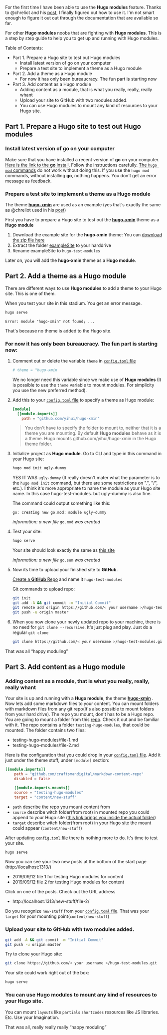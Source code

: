 For the first time I have been able to use the **Hugo modules** feature. Thanks to @chreliot and his [post](https://discourse.gohugo.io/t/how-to-add-a-theme-using-modules-for-beginners/20665), I finally figured out how to use it. I'm not smart enough to figure it out out through the documentation that are available so far.

For other **Hugo modules** noobs that are fighting with **Hugo modules**. This is a step by step guide to help you to get up and running with Hugo modules. 


Table of Contents:
* Part 1. Prepare a Hugo site to test out Hugo modules
  * Install latest version of go on your computer
  * Prepare a test site to implement a theme as a Hugo module
* Part 2. Add a theme as a Hugo module
  * For now it has only been bureaucracy. The fun part is starting now
* Part 3. Add content as a Hugo module
  * Adding content as a module, that is what you really, really, really whant
  * Upload your site to GitHub with two modules added.
  * You can use Hugo modules to mount any kind of resources to your Hugo site.



## Part 1. Prepare a Hugo site to test out Hugo modules
### Install latest version of **go** on your computer

Make sure that you have installed a recent version of **go** on your computer. [Here is the link to the **go** install](https://golang.org/dl/). Follow the instructions carefully. [The `hugo mod` commands](https://gohugo.io/commands/hugo_mod/) do not work without doing this. If you use the `hugo mod` commands, without installing **go**, nothing happens. You don't get an error message as feedback.

### Prepare a test site to implement a theme as a Hugo module

The theme **[hugo-xmin](http://github.com/yihui/hugo-xmin)** are used as an example (yes that`s exactly the same as @chreliot used in his [post](https://discourse.gohugo.io/t/how-to-add-a-theme-using-modules-for-beginners/20665))

First you have to prepare a Hugo site to test out the **[hugo-xmin](http://github.com/yihui/hugo-xmin)** theme as a **Hugo module**

1. Download the example site for the **hugo-xmin** theme:
You can [download the zip file here](https://github.com/yihui/hugo-xmin/archive/master.zip)
2. Extract the folder [exampleSite](https://github.com/yihui/hugo-xmin/tree/master/exampleSite) to your harddrive
3. Rename exampleSite to `hugo-test-modules`

Later on, you will add the **hugo-xmin** theme as a **Hugo module**.

## Part 2. Add a theme as a Hugo module

There are different ways to use **Hugo modules** to add a theme to your Hugo site. This is one of them.

When you test your site in this stadium. You get an error message.

```bash
hugo serve
```
`Error: module "hugo-xmin" not found; ...`

That's because no theme is added to the Hugo site.

### For now it has only been bureaucracy. The fun part is starting now:

1. Comment out or delete the variable `theme` in [`config.toml` file](https://github.com/craftsmandigital/hugo-test-modules/blob/master/config.toml)

   ```toml
   # theme = "hugo-xmin
   ```
   We no longer need this variable since we make use of **Hugo modules** (It is possible to use the `theme` variable to mount modules. For simplicity you use the new preferred method).

   

1. Add this to your [`config.toml` file](https://github.com/craftsmandigital/hugo-test-modules/blob/master/config.toml) to specify a theme as Hugo module:
   ```toml
   [module]
     [[module.imports]]
       path = "github.com/yihui/hugo-xmin"
   ```
   
   > You don't have to specify the folder to mount to, neither that it is a theme you are mounting. By default **Hugo modules** behave as it is a theme. Hugo mounts github.com/yihui/hugo-xmin in the Hugo theme folder.
   
1. Initialize project as **Hugo module**. Go to CLI and type in this command in your Hugo site:
   ```bash
   hugo mod init ugly-dummy
   ```
   YES IT WAS `ugly-dummy` (It really doesn't mater what the parameter is to the `hugo mod init` command, but there are some restrictions on ".", "/", etc.). I think it's more appropriate to name the module as your Hugo site name. In this case hugo-test-modules. but ugly-dummy is also fine.
   
   The command could output something like this:
   
   `go: creating new go.mod: module ugly-dummy`

   *information: a new file* `go.mod` *was created*
   
1. Test your site:
   ```bash
   hugo serve
   ```
   
   Your site should look exactly the same as [this site](https://xmin.yihui.name/)
   
   *information: a new file* `go.sum` *was created*

1. Now its time to upload your finished site to **GitHub**. 
   
   [Create a **GitHub** Repo](https://github.com/new) and name it `hugo-test-modules`
   
   Git commands to upload repo:

   ```bash
   git init
   git add -A && git commit -m "Initial Commit"
   git remote add origin https://github.com/< your username >/hugo-test-modules.git
   git push -u origin master
   ```
   
1. When you now clone your newly updated repo to your machine, there is no need for `git clone --recursive`. It's just plug and play. Just do a regular `git clone`
   ```bash
   git clone https://github.com/< your username >/hugo-test-modules.git
   ```


That was all “happy moduling”

## Part 3. Add content as a Hugo module
### Adding content as a module, that is what you really, really, really whant

Your site is up and running with a **Hugo module**, the theme **[hugo-xmin](http://github.com/yihui/hugo-xmin)** . Now lets add some markdown files to your content. You can mount folders with markdown files from any git repo(It's also possible to mount folders from your hard drive). The repo you mount, don't has to be a Hugo repo. You are going to mount a folder from this [repo](https://github.com/craftsmandigital/markdown-content-repo). Check it out and be familiar with it. The repo contains a folder `testing-hugo-modules`, that could be mounted. The folder contains two files:

* testing-hugo-modules/file-1.md
* testing-hugo-modules/file-2.md

Here is the configuration that you could drop in your [`config.toml` file](https://github.com/craftsmandigital/hugo-test-modules/blob/master/config.toml). Add it just under the theme stuff, under `[module]` section:
```toml
[[module.imports]]
    path = "github.com/craftsmandigital/markdown-content-repo"
    disabled = false

    [[module.imports.mounts]]
    source = "testing-hugo-modules"
    target = "content/new-stuff"
```
* `path` describe the repo you mount content from
* `source` describe witch folder(from root) in mounted repo you could append to your Hugo site ([this link brings you inside the actual folder](https://github.com/craftsmandigital/markdown-content-repo/tree/master/testing-hugo-modules))
* `target` describe witch folder(from root) in your Hugo site the mount could appear (`content/new-stuff`)

After updating [`config.toml` file](https://github.com/craftsmandigital/hugo-test-modules/blob/master/config.toml) there is nothing more to do. It's time to test your site.
```bash
hugo serve
```
Now you can see your two new posts at the bottom of the start page (http://localhost:1313/)

* 2019/09/12 file 1 for testing Hugo modules for content
* 2019/09/12 file 2 for testing Hugo modules for content

Click on one of the posts. Check out the URL address

* http://localhost:1313/new-stuff/file-2/

Do you recognize `new-stuff` from your [`config.toml` file](https://github.com/craftsmandigital/hugo-test-modules/blob/master/config.toml). That was your `target` for your mounting point(`content/new-stuff`)

### Upload your site to GitHub with two modules added.

```bash
git add -A && git commit -m "Initial Commit"
git push -u origin master
```

Try to clone your Hugo site:

```bash
git clone https://github.com/< your username >/hugo-test-modules.git
```

Your site could work right out of the box:

```bash
hugo serve
```

### You can use Hugo modules to mount any kind of resources to your Hugo site. 

You can mount `layouts` like `partials` `shortcodes` resources like JS libraries. Etc. Use your Imagination.

That was all, really really really “happy moduling”

